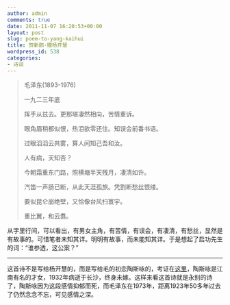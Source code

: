 ```yaml
---
author: admin
comments: true
date: 2011-11-07 16:20:53+00:00
layout: post
slug: poem-to-yang-kaihui
title: 贺新郎·赠杨开慧
wordpress_id: 538
categories:
- 诗词
---
```


> 毛泽东(1893-1976)
> 
> 一九二三年底
> 
> 挥手从兹去。更那堪凄然相向，苦情重诉。
> 
> 眼角眉稍都似恨，热泪欲零还住。知误会前番书语。
> 
> 过眼滔滔云共雾，算人间知己吾和汝。
> 
> 人有病，天知否？
> 
> 今朝霜重东门路，照横塘半天残月，凄清如许。
> 
> 汽笛一声肠已断，从此天涯孤旅。凭割断愁丝恨缕。
> 
> 要似昆仑崩绝壁，又恰像台风扫寰宇。
> 
> 重比翼，和云翥。


从字里行间，可以看出，有男女主角，有苦情，有误会，有凄清，有愁丝，显然是有故事的。可惜笔者未知其详。明明有故事，而未能知其详。于是想起了启功先生的词：“谁参透，这公案？”

------------------------------------------
这首诗不是写给杨开慧的，而是写给毛的初恋陶斯咏的，考证在[这里](http://www.housebook.com.cn/200102/14.htm)，陶斯咏是江南有名的才女，1932年病逝于长沙，终身未嫁。这样来看这首诗就是永别的诗了，陶斯咏因为这段感情抑郁而死，而毛泽东在1973年，距离1923年50多年过去了仍然念念不忘，可见感情之深。
